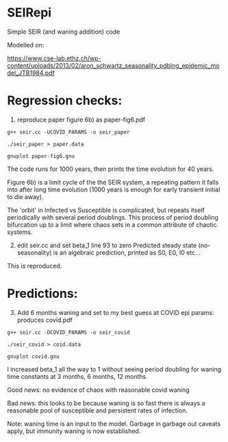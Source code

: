 # SEIRepi
Simple SEIR (and waning addition) code

Modelled on:

https://www.cse-lab.ethz.ch/wp-content/uploads/2013/02/aron_schwartz_seasonality_pdblng_epidemic_model_JTB1984.pdf

# Regression checks:

1) reproduce paper figure 6b) as paper-fig6.pdf

```
g++ seir.cc -UCOVID_PARAMS -o seir_paper

./seir_paper > paper.data

gnuplot paper-fig6.gnu
```

The code runs for 1000 years, then prints the time evolution for 40 years.

Figure 6b) is a limit cycle of the the SEIR system, a repeating pattern it falls into
after long time evolution (1000 years is enough for early transient initial to die away).

The 'orbit' in Infected vs Susceptible is complicated, but repeats itself periodically with
several period doublings. This process of period doubling bifurcation
up to a limit where chaos sets in a common attribute of chaotic systems.

2) edit seir.cc and set beta_1 line 93 to zero
Predicted steady state (no-seasonality) is an algebraic prediction, printed as S0, E0, I0 etc...

This is reproduced.

# Predictions:

3) Add 6 months waning and set to my best guess at COVID epi params: produces covid.pdf

```
g++ seir.cc -DCOVID_PARAMS -o seir_covid

./seir_covid > coid.data

gnuplot covid.gnu
```

I increased beta_1 all the way to 1 without seeing period doubling for waning time constants at 3 months, 6 months, 12 months.

Good news: no evidence of chaos with reasonable covid waning

Bad news: this looks to be because waning is so fast there is always a reasonable pool of susceptible and persistent rates of infection.

Note: waning time is an input to the model. Garbage in garbage out caveats apply, but immunity waning is now established.


